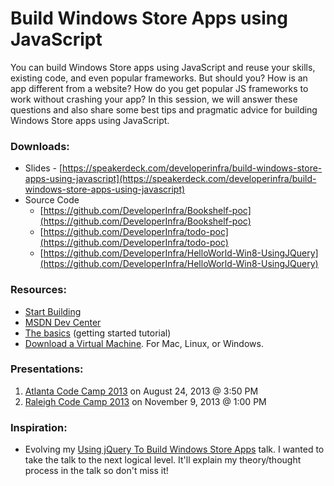 # Build Windows Store Apps using JavaScript

You can build Windows Store apps using JavaScript and reuse your skills, existing code, and even popular frameworks. But should you? How is an app different from a website? How do you get popular JS frameworks to work without crashing your app? In this session, we will answer these questions and also share some best tips and pragmatic advice for building Windows Store apps using JavaScript.

### Downloads:
* Slides - [https://speakerdeck.com/developerinfra/build-windows-store-apps-using-javascript](https://speakerdeck.com/developerinfra/build-windows-store-apps-using-javascript)
* Source Code
  * [https://github.com/DeveloperInfra/Bookshelf-poc](https://github.com/DeveloperInfra/Bookshelf-poc)
  * [https://github.com/DeveloperInfra/todo-poc](https://github.com/DeveloperInfra/todo-poc)
  * [https://github.com/DeveloperInfra/HelloWorld-Win8-UsingJQuery](https://github.com/DeveloperInfra/HelloWorld-Win8-UsingJQuery)

### Resources:
* [Start Building](http://build.windowsstore.com/)
* [MSDN Dev Center](http://msdn.microsoft.com/en-us/windows/apps)
* [The basics](http://msdn.microsoft.com/en-US/windows/apps/jj679957) (getting started tutorial)
* [Download a Virtual Machine](http://www.modern.ie/en-us/virtualization-tools#downloads). For Mac, Linux, or Windows.


### Presentations:
1. [Atlanta Code Camp 2013](http://atlantacodecamp.org/) on August 24, 2013 @ 3:50 PM
2. [Raleigh Code Camp 2013](http://codecamp.org/Raleigh/) on November 9, 2013 @ 1:00 PM

### Inspiration:
* Evolving my [Using jQuery To Build Windows Store Apps](https://github.com/DeveloperInfra/Abstracts/blob/master/Using-jQuery-To-Build-Windows-Store-Apps.md) talk. I wanted to take the talk to the next logical level. It'll explain my theory/thought process in the talk so don't miss it!
